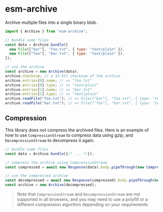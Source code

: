 # esm-archive

Archive multiple files into a single binary blob.

```js
import { Archive } from "esm-archive";

// bundle some files
const data = Archive.bundle([
  new File(["bar"], "foo.txt", { type: "text/plain" }),
  new File(["foo"], "bar.txt", { type: "text/plain" }),
]);

// use the archive
const archive = new Archive(data);
archive.checksum; // a 32-bit checksum of the archive
archive.entries[0].name; // => "foo.txt"
archive.entries[0].type; // => "text/plain"
archive.entries[1].name; // => "bar.txt"
archive.entries[1].type; // => "text/plain"
archive.readFile("foo.txt"); // => File(["bar"], "foo.txt", { type: "text/plain" })
archive.readFile("bar.txt"); // => File(["foo"], "bar.txt", { type: "text/plain" })
```

## Compression

This library does not compress the archived files. Here is an example of how to use `CompressionStream` to compress data
using gzip, and `DecompressionStream` to decompress it again.

```js
// bundle some files
const data = Archive.bundle([/* ... */]);

// compress the archive using CompressionStream
const compressed = await new Response(data).body.pipeThrough(new CompressionStream("gzip")).arrayBuffer();

// use the compressed archive
const decompressed = await new Response(compressed).body.pipeThrough(new DecompressionStream("gzip")).arrayBuffer();
const archive = new Archive(decompressed);
```

> Note that `CompressionStream` and `DecompressionStream` are not supported in all browsers, and you may need to use a
> polyfill or a different compression algorithm depending on your requirements.
